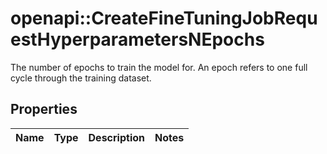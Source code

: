 # openapi::CreateFineTuningJobRequestHyperparametersNEpochs

The number of epochs to train the model for. An epoch refers to one full cycle through the training dataset. 

## Properties
Name | Type | Description | Notes
------------ | ------------- | ------------- | -------------


